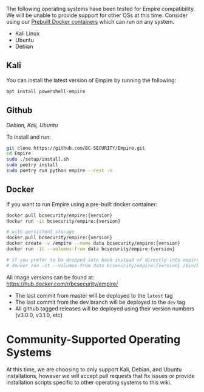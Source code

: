 The following operating systems have been tested for Empire compatibility. We will be unable to provide support for other OSs at this time. Consider using our [Prebuilt Docker containers](#Docker) which can run on any system.
- Kali Linux
- Ubuntu
- Debian

## Kali

You can install the latest version of Empire by running the following:

```sh
apt install powershell-empire
```

## Github
_Debian, Kali, Ubuntu_

To install and run:

```sh
git clone https://github.com/BC-SECURITY/Empire.git
cd Empire
sudo ./setup/install.sh
sudo poetry install
sudo poetry run python empire --rest -n
```

## Docker
If you want to run Empire using a pre-built docker container:
```bash
docker pull bcsecurity/empire:{version}
docker run -it bcsecurity/empire:{version}

# with persistent storage
docker pull bcsecurity/empire:{version}
docker create -v /empire --name data bcsecurity/empire:{version}
docker run -it --volumes-from data bcsecurity/empire:{version}

# if you prefer to be dropped into bash instead of directly into empire
# docker run -it --volumes-from data bcsecurity/empire:{version} /bin/bash
```

All image versions can be found at: https://hub.docker.com/r/bcsecurity/empire/
* The last commit from master will be deployed to the `latest` tag
* The last commit from the dev branch will be deployed to the `dev` tag
* All github tagged releases will be deployed using their version numbers (v3.0.0, v3.1.0, etc)

# Community-Supported Operating Systems
At this time, we are choosing to only support Kali, Debian, and Ubuntu installations, however we will accept pull requests that fix issues or provide installation scripts specific to other operating systems to this wiki.

<!---
## Fedora
-->
